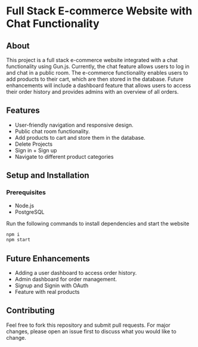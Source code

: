 # Full Stack E-commerce Website with Chat Functionality

## About
This project is a full stack e-commerce website integrated with a chat functionality using Gun.js. Currently, the chat feature allows users to log in and chat in a public room. The e-commerce functionality enables users to add products to their cart, which are then stored in the database. Future enhancements will include a dashboard feature that allows users to access their order history and provides admins with an overview of all orders.

## Features
- User-friendly navigation and responsive design.
- Public chat room functionality.
- Add products to cart and store them in the database.
- Delete Projects
- Sign in + Sign up
- Navigate to different product categories

## Setup and Installation

### Prerequisites
- Node.js
- PostgreSQL

Run the following commands to install dependencies and start the website
```sh
npm i
npm start
```

## Future Enhancements
- Adding a user dashboard to access order history.
- Admin dashboard for order management.
- Signup and Signin with OAuth
- Feature with real products

## Contributing
Feel free to fork this repository and submit pull requests. For major changes, please open an issue first to discuss what you would like to change.
